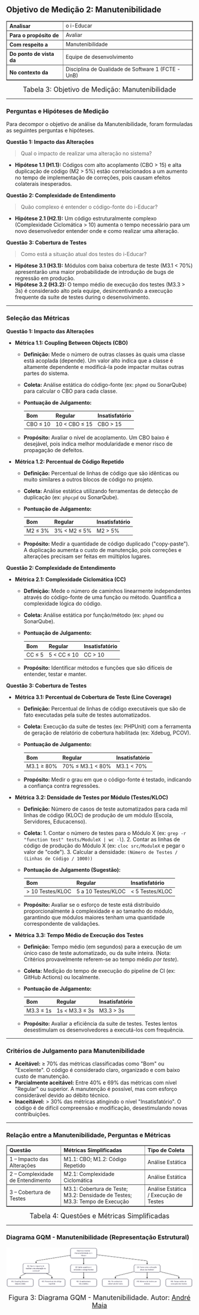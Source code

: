 ## Objetivo de Medição 2: Manutenibilidade

<div align="center">
  <table border="1" cellspacing="0" cellpadding="8" style="border-collapse: collapse; text-align: left;">
    <tr>
      <th><b>Analisar</b></th>
      <td>o i-Educar</td>
    </tr>
    <tr>
      <th><b>Para o propósito de</b></th>
      <td>Avaliar</td>
    </tr>
    <tr>
      <th><b>Com respeito a</b></th>
      <td>Manutenibilidade</td>
    </tr>
    <tr>
      <th><b>Do ponto de vista da</b></th>
      <td>Equipe de desenvolvimento</td>
    </tr>
    <tr>
      <th><b>No contexto da</b></th>
      <td>Disciplina de Qualidade de Software 1 (FCTE - UnB)</td>
    </tr>
  </table>

  <div style="margin-top: 8px; text-align: center;">
    <font size="4"><figcaption>Tabela 3: Objetivo de Medição: Manutenibilidade</figcaption></font>
  </div>
</div>

---

### Perguntas e Hipóteses de Medição

Para decompor o objetivo de análise da Manutenibilidade, foram formuladas as seguintes perguntas e hipóteses.

**Questão 1: Impacto das Alterações**
> Qual o impacto de realizar uma alteração no sistema?

* **Hipótese 1.1 (H1.1):** Códigos com alto acoplamento (CBO > 15) e alta duplicação de código (M2 > 5%) estão correlacionados a um aumento no tempo de implementação de correções, pois causam efeitos colaterais inesperados.

**Questão 2: Complexidade de Entendimento**
> Quão complexo é entender o código-fonte do i-Educar?

* **Hipótese 2.1 (H2.1):** Um código estruturalmente complexo (Complexidade Ciclomática > 10) aumenta o tempo necessário para um novo desenvolvedor entender onde e como realizar uma alteração.

**Questão 3: Cobertura de Testes**
> Como está a situação atual dos testes do i-Educar?

* **Hipótese 3.1 (H3.1):** Módulos com baixa cobertura de teste (M3.1 < 70%) apresentarão uma maior probabilidade de introdução de bugs de regressão em produção.
* **Hipótese 3.2 (H3.2):** O tempo médio de execução dos testes (M3.3 > 3s) é considerado alto pela equipe, desincentivando a execução frequente da suíte de testes during o desenvolvimento.

---

### Seleção das Métricas

**Questão 1: Impacto das Alterações**

* **Métrica 1.1: Coupling Between Objects (CBO)**
    * **Definição:** Mede o número de outras classes às quais uma classe está acoplada (depende). Um valor alto indica que a classe é altamente dependente e modificá-la pode impactar muitas outras partes do sistema.
    * **Coleta:** Análise estática do código-fonte (ex: `phpmd` ou SonarQube) para calcular o CBO para cada classe.
    * **Pontuação de Julgamento:**

      | Bom | Regular | Insatisfatório |
      |:---|:---|:---|
      | CBO ≤ 10 | 10 < CBO ≤ 15 | CBO > 15 |

    * **Propósito:** Avaliar o nível de acoplamento. Um CBO baixo é desejável, pois indica melhor modularidade e menor risco de propagação de defeitos.

* **Métrica 1.2: Percentual de Código Repetido**
    * **Definição:** Percentual de linhas de código que são idênticas ou muito similares a outros blocos de código no projeto.
    * **Coleta:** Análise estática utilizando ferramentas de detecção de duplicação (ex: `phpcpd` ou SonarQube).
    * **Pontuação de Julgamento:**

      | Bom | Regular | Insatisfatório |
      |:---|:---|:---|
      | M2 ≤ 3% | 3% < M2 ≤ 5% | M2 > 5% |

    * **Propósito:** Medir a quantidade de código duplicado ("copy-paste"). A duplicação aumenta o custo de manutenção, pois correções e alterações precisam ser feitas em múltiplos lugares.

**Questão 2: Complexidade de Entendimento**

* **Métrica 2.1: Complexidade Ciclomática (CC)**
    * **Definição:** Mede o número de caminhos linearmente independentes através do código-fonte de uma função ou método. Quantifica a complexidade lógica do código.
    * **Coleta:** Análise estática por função/método (ex: `phpmd` ou SonarQube).
    * **Pontuação de Julgamento:**

      | Bom | Regular | Insatisfatório |
      |:---|:---|:---|
      | CC ≤ 5 | 5 < CC ≤ 10 | CC > 10 |

    * **Propósito:** Identificar métodos e funções que são difíceis de entender, testar e manter.

**Questão 3: Cobertura de Testes**

* **Métrica 3.1: Percentual de Cobertura de Teste (Line Coverage)**
    * **Definição:** Percentual de linhas de código executáveis que são de fato executadas pela suíte de testes automatizados.
    * **Coleta:** Execução da suíte de testes (ex: PHPUnit) com a ferramenta de geração de relatório de cobertura habilitada (ex: Xdebug, PCOV).
    * **Pontuação de Julgamento:**

      | Bom | Regular | Insatisfatório |
      |:---|:---|:---|
      | M3.1 ≥ 80% | 70% ≤ M3.1 < 80% | M3.1 < 70% |

    * **Propósito:** Medir o grau em que o código-fonte é testado, indicando a confiança contra regressões.

* **Métrica 3.2: Densidade de Testes por Módulo (Testes/KLOC)**
    * **Definição:** Número de casos de teste automatizados para cada mil linhas de código (KLOC) de produção de um módulo (Escola, Servidores, Educacenso).
    * **Coleta:** 1.  Contar o número de testes para o Módulo X (ex: `grep -r "function test" tests/ModuleX | wc -l`).
        2.  Contar as linhas de código de produção do Módulo X (ex: `cloc src/ModuleX` e pegar o valor de "code").
        3.  Calcular a densidade: `(Número de Testes / (Linhas de Código / 1000))`
    * **Pontuação de Julgamento (Sugestão):**

      | Bom | Regular | Insatisfatório |
      |:---|:---|:---|
      | > 10 Testes/KLOC | 5 a 10 Testes/KLOC | < 5 Testes/KLOC |

    * **Propósito:** Avaliar se o esforço de teste está distribuído proporcionalmente à complexidade e ao tamanho do módulo, garantindo que módulos maiores tenham uma quantidade correspondente de validações.

* **Métrica 3.3: Tempo Médio de Execução dos Testes**
    * **Definição:** Tempo médio (em segundos) para a execução de um único caso de teste automatizado, ou da suíte inteira. (Nota: Critérios provavelmente referem-se ao tempo médio *por teste*).
    * **Coleta:** Medição do tempo de execução do pipeline de CI (ex: GitHub Actions) ou localmente.
    * **Pontuação de Julgamento:**

      | Bom | Regular | Insatisfatório |
      |:---|:---|:---|
      | M3.3 ≤ 1s | 1s < M3.3 ≤ 3s | M3.3 > 3s |

    * **Propósito:** Avaliar a eficiência da suíte de testes. Testes lentos desestimulam os desenvolvedores a executá-los com frequência.

---

### Critérios de Julgamento para Manutenibilidade

* **Aceitável:** ≥ 70% das métricas classificadas como "Bom" ou "Excelente". O código é considerado claro, organizado e com baixo custo de manutenção.
* **Parcialmente aceitável:** Entre 40% e 69% das métricas com nível "Regular" ou superior. A manutenção é possível, mas com esforço considerável devido ao débito técnico.
* **Inaceitável:** > 30% das métricas atingindo o nível "Insatisfatório". O código é de difícil compreensão e modificação, desestimulando novas contribuições.

---

### Relação entre a Manutenibilidade, Perguntas e Métricas

<div align="center">
  <table border="1" cellspacing="0" cellpadding="8" style="border-collapse: collapse; text-align: left;">
    <tr>
      <th><b>Questão</b></th>
      <th><b>Métricas Simplificadas</b></th>
      <th><b>Tipo de Coleta</b></th>
    </tr>
    <tr>
      <td>1 – Impacto das Alterações </td>
      <td>M1.1: CBO; M1.2: Código Repetido</td>
      <td>Análise Estática</td>
    </tr>
    <tr>
      <td>2 – Complexidade de Entendimento</td>
      <td>M2.1: Complexidade Ciclomática</td>
      <td>Análise Estática</td>
    </tr>
    <tr>
      <td>3 – Cobertura de Testes</td>
      <td>M3.1: Cobertura de Teste; M3.2: Densidade de Testes; M3.3: Tempo de Execução</td>
      <td>Análise Estática / Execução de Testes</td>
    </tr>
  </table>

  <div style="margin-top: 8px; text-align: center;">
    <font size="4"><figcaption>Tabela 4: Questões e Métricas Simplificadas</figcaption></font>
  </div>
</div>

---

### Diagrama GQM - Manutenibilidade (Representação Estrutural)

![Diagrama GQM - Manutenibilidade](../assets/diagrama_manutenibilidade.png)

<div align="center">
  <font size="4"><figcaption>Figura 3: Diagrama GQM - Manutenibilidade. Autor: <a href="http://github.com/andre-maia51">André Maia</figcaption></font>
</div>